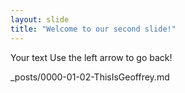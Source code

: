 ```yaml
---
layout: slide
title: "Welcome to our second slide!"
---
```

Your text
Use the left arrow to go back!

_posts/0000-01-02-ThisIsGeoffrey.md
